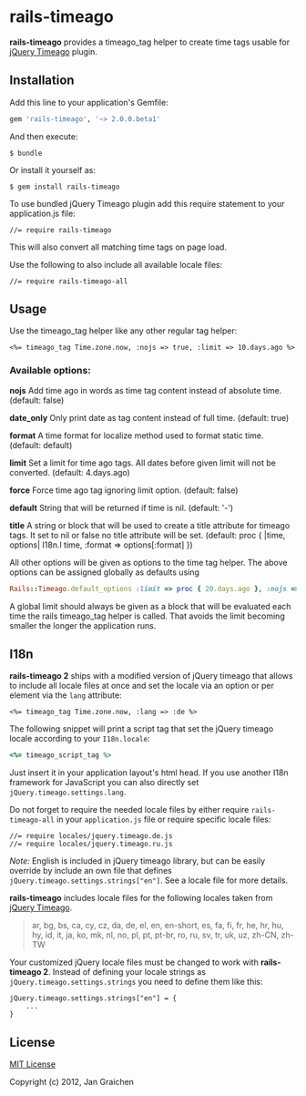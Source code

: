 # rails-timeago

**rails-timeago** provides a timeago_tag helper to create time tags usable for
[jQuery Timeago](https://github.com/rmm5t/jquery-timeago) plugin.

## Installation

Add this line to your application's Gemfile:

```ruby
gem 'rails-timeago', '~> 2.0.0.beta1'
```

And then execute:

    $ bundle

Or install it yourself as:

    $ gem install rails-timeago

To use bundled jQuery Timeago plugin add this require statement to your application.js file:

    //= require rails-timeago

This will also convert all matching time tags on page load.

Use the following to also include all available locale files:

	//= require rails-timeago-all

## Usage

Use the timeago_tag helper like any other regular tag helper:

```erb
<%= timeago_tag Time.zone.now, :nojs => true, :limit => 10.days.ago %>
```


### Available options:

**nojs**
Add time ago in words as time tag content instead of absolute time.
(default: false)

**date_only**
Only print date as tag content instead of full time.
(default: true)

**format**
A time format for localize method used to format static time.
(default: default)

**limit**
Set a limit for time ago tags. All dates before given limit will not be converted.
(default: 4.days.ago)

**force**
Force time ago tag ignoring limit option.
(default: false)

**default**
String that will be returned if time is nil.
(default: '-')

**title**
A string or block that will be used to create a title attribute for timeago tags. It set to nil or false no title attribute will be set.
(default: proc { |time, options| I18n.l time, :format => options[:format] })

All other options will be given as options to the time tag helper.
The above options can be assigned globally as defaults using

```ruby
Rails::Timeago.default_options :limit => proc { 20.days.ago }, :nojs => true
```

A global limit should always be given as a block that will be evaluated each time the rails timeago_tag helper is called. That avoids the limit becoming smaller the longer the application runs.

## I18n

**rails-timeago 2** ships with a modified version of jQuery timeago that allows to include all locale files at once and set the locale via an option or per element via the `lang` attribute:

```erb
<%= timeago_tag Time.zone.now, :lang => :de %>
```

The following snippet will print a script tag that set the jQuery timeago locale according to your `I18n.locale`:

```ruby
<%= timeago_script_tag %>
```

Just insert it in your application layout's html head. If you use another I18n framework for JavaScript you can also directly set `jQuery.timeago.settings.lang`.

Do not forget to require the needed locale files by either require `rails-timeago-all` in your `application.js` file or require specific locale files:

	//= require locales/jquery.timeago.de.js
	//= require locales/jquery.timeago.ru.js

*Note:* English is included in jQuery timeago library, but can be easily override by include an own file that defines `jQuery.timeago.settings.strings["en"]`. See a locale file for more details.

**rails-timeago** includes locale files for the following locales taken from [jQuery Timeago](https://github.com/rmm5t/jquery-timeago).

> ar, bg, bs, ca, cy, cz, da, de, el, en, en-short, es, fa, fi, fr,
> he, hr, hu, hy, id, it, ja, ko, mk, nl, no, pl, pt, pt-br, ro, ru,
> sv, tr, uk, uz, zh-CN, zh-TW

Your customized jQuery locale files must be changed to work with **rails-timeago 2**. Instead of defining your locale strings as `jQuery.timeago.settings.strings` you need to define them like this:

	jQuery.timeago.settings.strings["en"] = {
		...
	}

## License

[MIT License](http://www.opensource.org/licenses/mit-license.php)

Copyright (c) 2012, Jan Graichen
